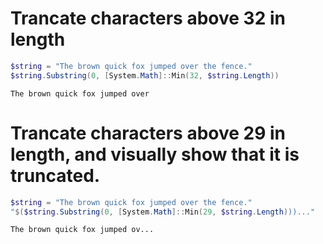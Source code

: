 # Trancate characters above 32 in length
```PowerShell
$string = "The brown quick fox jumped over the fence."
$string.Substring(0, [System.Math]::Min(32, $string.Length))
```
```The brown quick fox jumped over ```

# Trancate characters above 29 in length, and visually show that it is truncated.
```PowerShell
$string = "The brown quick fox jumped over the fence."
"$($string.Substring(0, [System.Math]::Min(29, $string.Length)))..."
```
```The brown quick fox jumped ov...```
